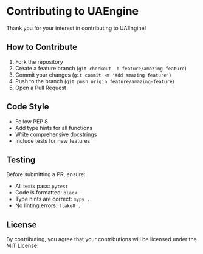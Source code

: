 # Contributing to UAEngine

Thank you for your interest in contributing to UAEngine!

## How to Contribute

1. Fork the repository
2. Create a feature branch (`git checkout -b feature/amazing-feature`)
3. Commit your changes (`git commit -m 'Add amazing feature'`)
4. Push to the branch (`git push origin feature/amazing-feature`)
5. Open a Pull Request

## Code Style

- Follow PEP 8
- Add type hints for all functions
- Write comprehensive docstrings
- Include tests for new features

## Testing

Before submitting a PR, ensure:
- All tests pass: `pytest`
- Code is formatted: `black .`
- Type hints are correct: `mypy .`
- No linting errors: `flake8 .`

## License

By contributing, you agree that your contributions will be licensed under the MIT License.
